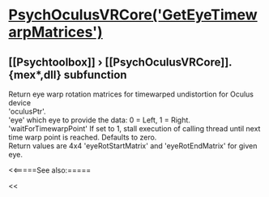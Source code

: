 # [PsychOculusVRCore('GetEyeTimewarpMatrices')](PsychOculusVRCore-GetEyeTimewarpMatrices) 
## [[Psychtoolbox]] &#8250; [[PsychOculusVRCore]].{mex*,dll} subfunction


Return eye warp rotation matrices for timewarped undistortion for Oculus device  
'oculusPtr'.  
'eye' which eye to provide the data: 0 = Left, 1 = Right.  
'waitForTimewarpPoint' If set to 1, stall execution of calling thread until next  
time warp point is reached. Defaults to zero.  
Return values are 4x4 'eyeRotStartMatrix' and 'eyeRotEndMatrix' for given eye.  
  


<<=====See also:=====

<<